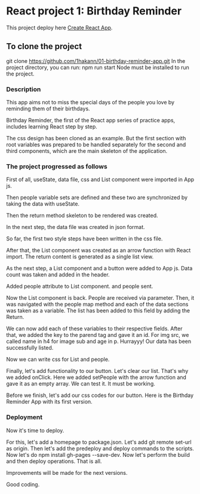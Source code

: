 # React project 1: Birthday Reminder

This project deploy here [Create React App](https://1hakann.github.io/01-birthday-reminder-app).

## To clone the project

git clone https://github.com/1hakann/01-birthday-reminder-app.git
In the project directory, you can run: npm run start
Node must be installed to run the project.

### Description

This app aims not to miss the special days of the people you love by reminding them of their birthdays.

Birthday Reminder, the first of the React app series of practice apps, includes learning React step by step.

The css design has been cloned as an example. But the first section with root variables was prepared to be handled separately for the second and third components, which are the main skeleton of the application.

### The project progressed as follows

First of all, useState, data file, css and List component were imported in App js.

Then people variable sets are defined and these two are synchronized by taking the data with useState.

Then the return method skeleton to be rendered was created.

In the next step, the data file was created in json format.

So far, the first two style steps have been written in the css file.

After that, the List component was created as an arrow function with React import. The return content is generated as a single list view.

As the next step, a List component and a button were added to App js. Data count was taken and added in the header.

Added people attribute to List component. and people sent.

Now the List component is back. People are received via parameter. Then, it was navigated with the people map method and each of the data sections was taken as a variable. The list has been added to this field by adding the Return.

We can now add each of these variables to their respective fields. After that, we added the key to the parend tag and gave it an id. For img src, we called name in h4 for image sub and age in p. Hurrayyy! Our data has been successfully listed.

Now we can write css for List and people.

Finally, let's add functionality to our button. Let's clear our list. That's why we added onClick. Here we added setPeople with the arrow function and gave it as an empty array. We can test it. It must be working.

Before we finish, let's add our css codes for our button. Here is the Birthday Reminder App with its first version.
### Deployment

Now it's time to deploy.

For this, let's add a homepage to package.json. Let's add git remote set-url as origin. Then let's add the predeploy and deploy commands to the scripts. Now let's do npm install gh-pages --save-dev. Now let's perform the build and then deploy operations. That is all.

Improvements will be made for the next versions.

Good coding.